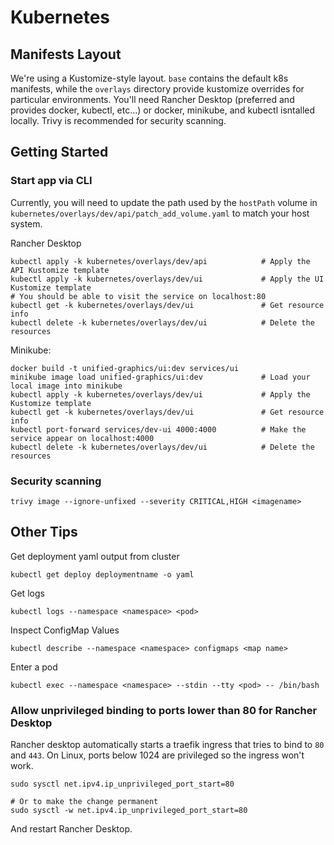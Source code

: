 # Kubernetes

## Manifests Layout

We're using a Kustomize-style layout. `base` contains the default k8s manifests, while the `overlays` directory provide kustomize overrides for particular environments. You'll need Rancher Desktop (preferred and provides docker, kubectl, etc...) or docker, minikube, and kubectl isntalled locally. Trivy is recommended for security scanning.

## Getting Started 

### Start app via CLI

Currently, you will need to update the path used by the `hostPath` volume in `kubernetes/overlays/dev/api/patch_add_volume.yaml` to match your host system.

Rancher Desktop
```console
kubectl apply -k kubernetes/overlays/dev/api            # Apply the API Kustomize template
kubectl apply -k kubernetes/overlays/dev/ui             # Apply the UI Kustomize template
# You should be able to visit the service on localhost:80
kubectl get -k kubernetes/overlays/dev/ui               # Get resource info
kubectl delete -k kubernetes/overlays/dev/ui            # Delete the resources
```

Minikube:
```console
docker build -t unified-graphics/ui:dev services/ui
minikube image load unified-graphics/ui:dev             # Load your local image into minikube
kubectl apply -k kubernetes/overlays/dev/ui             # Apply the Kustomize template
kubectl get -k kubernetes/overlays/dev/ui               # Get resource info
kubectl port-forward services/dev-ui 4000:4000          # Make the service appear on localhost:4000
kubectl delete -k kubernetes/overlays/dev/ui            # Delete the resources
```

### Security scanning

```console
trivy image --ignore-unfixed --severity CRITICAL,HIGH <imagename>
```
## Other Tips

Get deployment yaml output from cluster

```console
kubectl get deploy deploymentname -o yaml
```

Get logs
```console
kubectl logs --namespace <namespace> <pod>
```

Inspect ConfigMap Values
```console
kubectl describe --namespace <namespace> configmaps <map name>
```

Enter a pod
```console
kubectl exec --namespace <namespace> --stdin --tty <pod> -- /bin/bash
```
### Allow unprivileged binding to ports lower than 80 for Rancher Desktop

Rancher desktop automatically starts a traefik ingress that tries to bind to `80` and `443`. On Linux, ports below 1024 are privileged so the ingress won't work.

```console
sudo sysctl net.ipv4.ip_unprivileged_port_start=80

# Or to make the change permanent
sudo sysctl -w net.ipv4.ip_unprivileged_port_start=80
```

And restart Rancher Desktop.